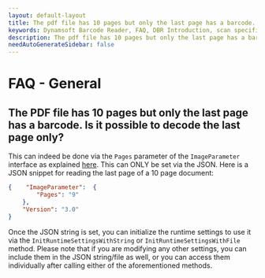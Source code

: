 ```yaml
---
layout: default-layout
title: The pdf file has 10 pages but only the last page has a barcode. Is it possible to decode the last page only?
keywords: Dynamsoft Barcode Reader, FAQ, DBR Introduction, scan specific page
description: The pdf file has 10 pages but only the last page has a barcode. Is it possible to decode the last page only?
needAutoGenerateSidebar: false
---
```


# FAQ - General

## The PDF file has 10 pages but only the last page has a barcode. Is it possible to decode the last page only?

This can indeed be done via the `Pages` parameter of the `ImageParameter` interface as explained [here](https://www.dynamsoft.com/barcode-reader/parameters/scenario-settings/multipage-imgs-and-pdf.html?ver=latest). This can ONLY be set via the JSON. Here is a JSON snippet for reading the last page of a 10 page document:

```json
{    "ImageParameter":  {                               
        "Pages": "9"               
    },     
    "Version": "3.0"
}
```

Once the JSON string is set, you can initialize the runtime settings to use it via the `InitRuntimeSettingsWithString` or `InitRuntimeSettingsWithFile` method. Please note that if you are modifying any other settings, you can include them in the JSON string/file as well, or you can access them individually after calling either of the aforementioned methods.
